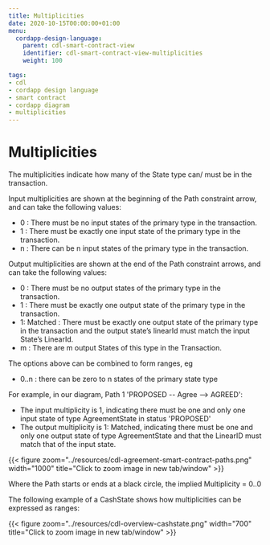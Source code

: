 ```yaml
---
title: Multiplicities
date: 2020-10-15T00:00:00+01:00
menu:
  cordapp-design-language:
    parent: cdl-smart-contract-view
    identifier: cdl-smart-contract-view-multiplicities
    weight: 100

tags:
- cdl
- cordapp design language
- smart contract
- cordapp diagram
- multiplicities
---
```


# Multiplicities

The multiplicities indicate how many of the State type can/ must be in the transaction.

Input multiplicities are shown at the beginning of the Path constraint arrow, and can take the following values:

- 0 : There must be no input states of the primary type in the transaction.
- 1 : There must be exactly one input state of the primary type in the transaction.
- n : There can be n input states of the primary type in the transaction.

Output multiplicities are shown at the end of the Path constraint arrows, and can take the following values:

- 0 : There must be no output states of the primary type in the transaction.
- 1 : There must be exactly one output state of the primary type in the transaction.
- 1: Matched : There must be exactly one output state of the primary type in the transaction and the output state’s linearId must match the input State’s LinearId.
- m : There are m output States of this type in the Transaction.

The options above can be combined to form ranges, eg

- 0..n : there can be zero to n states of the primary state type

For example, in our diagram,  Path 1 'PROPOSED -- Agree --> AGREED':
 - The input multiplicity is 1, indicating there must be one and only one input state of type AgreementState in status 'PROPOSED'
 - The output multiplicity is 1: Matched, indicating there must be one and only one output state of type AgreementState and that the LinearID must match that of the input state.

{{< figure zoom="../resources/cdl-agreement-smart-contract-paths.png" width="1000" title="Click to zoom image in new tab/window" >}}

Where the Path starts or ends at a black circle, the implied Multiplicity = 0..0

The following example of a CashState shows how multiplicities can be expressed as ranges:

{{< figure zoom="../resources/cdl-overview-cashstate.png" width="700" title="Click to zoom image in new tab/window" >}}
